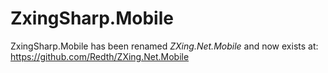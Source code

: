 ZxingSharp.Mobile
=================

ZxingSharp.Mobile has been renamed *ZXing.Net.Mobile* and now exists at: https://github.com/Redth/ZXing.Net.Mobile
